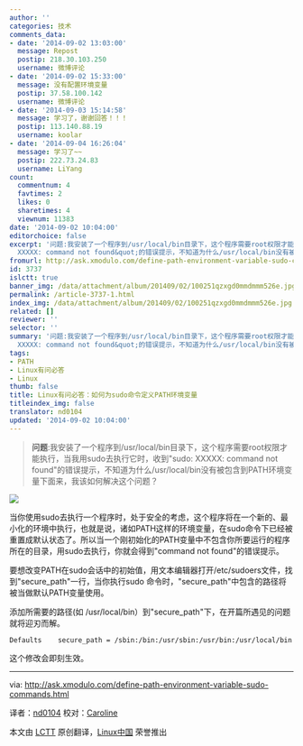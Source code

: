 ```yaml
---
author: ''
categories: 技术
comments_data:
- date: '2014-09-02 13:03:00'
  message: Repost
  postip: 218.30.103.250
  username: 微博评论
- date: '2014-09-02 15:33:00'
  message: 没有配置环境变量
  postip: 37.58.100.142
  username: 微博评论
- date: '2014-09-03 15:14:58'
  message: 学习了，谢谢回答！！！
  postip: 113.140.88.19
  username: koolar
- date: '2014-09-04 16:26:04'
  message: 学习了~~
  postip: 222.73.24.83
  username: LiYang
count:
  commentnum: 4
  favtimes: 2
  likes: 0
  sharetimes: 4
  viewnum: 11383
date: '2014-09-02 10:04:00'
editorchoice: false
excerpt: '问题:我安装了一个程序到/usr/local/bin目录下，这个程序需要root权限才能执行，当我用sudo去执行它时，收到&quot;sudo:
  XXXXX: command not found&quot;的错误提示，不知道为什么/usr/local/bin没有被包含到PATH环境变量下面来，我该如何解决这个问题？'
fromurl: http://ask.xmodulo.com/define-path-environment-variable-sudo-commands.html
id: 3737
islctt: true
banner_img: /data/attachment/album/201409/02/100251qzxgd0mmdmmm526e.jpg
permalink: /article-3737-1.html
index_img: /data/attachment/album/201409/02/100251qzxgd0mmdmmm526e.jpg.thumb.jpg
related: []
reviewer: ''
selector: ''
summary: '问题:我安装了一个程序到/usr/local/bin目录下，这个程序需要root权限才能执行，当我用sudo去执行它时，收到&quot;sudo:
  XXXXX: command not found&quot;的错误提示，不知道为什么/usr/local/bin没有被包含到PATH环境变量下面来，我该如何解决这个问题？'
tags:
- PATH
- Linux有问必答
- Linux
thumb: false
title: Linux有问必答：如何为sudo命令定义PATH环境变量
titleindex_img: false
translator: nd0104
updated: '2014-09-02 10:04:00'
---
```



> 
> **问题**:我安装了一个程序到/usr/local/bin目录下，这个程序需要root权限才能执行，当我用sudo去执行它时，收到"sudo: XXXXX: command not found"的错误提示，不知道为什么/usr/local/bin没有被包含到PATH环境变量下面来，我该如何解决这个问题？
> 
> 
> 


![](/data/attachment/album/201409/02/100251qzxgd0mmdmmm526e.jpg)


当你使用sudo去执行一个程序时，处于安全的考虑，这个程序将在一个新的、最小化的环境中执行，也就是说，诸如PATH这样的环境变量，在sudo命令下已经被重置成默认状态了。所以当一个刚初始化的PATH变量中不包含你所要运行的程序所在的目录，用sudo去执行，你就会得到"command not found"的错误提示。


要想改变PATH在sudo会话中的初始值，用文本编辑器打开/etc/sudoers文件，找到"secure\_path"一行，当你执行sudo 命令时，"secure\_path"中包含的路径将被当做默认PATH变量使用。


添加所需要的路径(如 /usr/local/bin）到"secure\_path"下，在开篇所遇见的问题就将迎刃而解。



```
Defaults    secure_path = /sbin:/bin:/usr/sbin:/usr/bin:/usr/local/bin

```

这个修改会即刻生效。




---


via: <http://ask.xmodulo.com/define-path-environment-variable-sudo-commands.html>


译者：[nd0104](https://github.com/nd0104) 校对：[Caroline](https://github.com/carolinewuyan)


本文由 [LCTT](https://github.com/LCTT/TranslateProject) 原创翻译，[Linux中国](http://linux.cn/) 荣誉推出